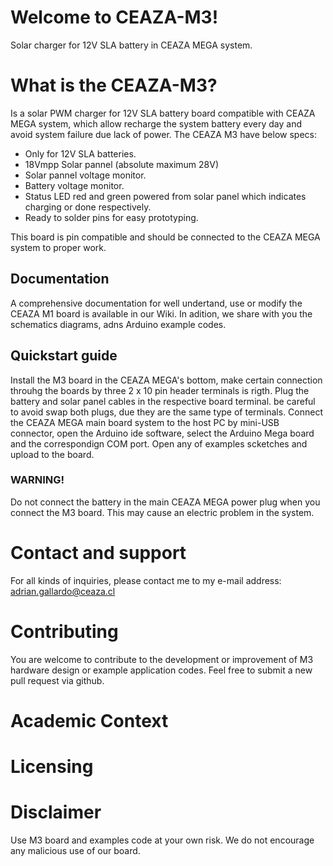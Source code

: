# Welcome to CEAZA-M3!
Solar charger for 12V SLA battery in CEAZA MEGA system.

# What is the CEAZA-M3?
Is a solar PWM charger for 12V SLA battery board compatible with CEAZA MEGA system, which allow recharge the system battery every day and avoid system failure due lack of power.
The CEAZA M3 have below specs:
- Only for 12V SLA batteries.
- 18Vmpp Solar pannel (absolute maximum 28V)
- Solar pannel voltage monitor.
- Battery voltage monitor.
- Status LED red and green powered from solar panel which indicates charging or done respectively.
- Ready to solder pins for easy prototyping.

This board is pin compatible and should be connected to the CEAZA MEGA system to proper work.

## Documentation
A comprehensive documentation for well undertand, use or modify the CEAZA M1 board is available in our Wiki. In adition, we share with you the schematics diagrams, adns Arduino example codes.

## Quickstart guide
Install the M3 board in the CEAZA MEGA's bottom, make certain connection throuhg the boards by three 2 x 10 pin header terminals is rigth. Plug the battery and solar panel cables in the respective board terminal. be careful to avoid swap both plugs, due they are the same type of terminals. Connect the CEAZA MEGA main board system to the host PC by mini-USB connector, open the Arduino ide software, select the Arduino Mega board and the correspondign COM port.
Open any of examples scketches and upload to the board.
### WARNING!
Do not connect the battery in the main CEAZA MEGA power plug when you connect the M3 board. This may cause an electric problem in the system.

# Contact and support
For all kinds of inquiries, please contact me to my e-mail address: adrian.gallardo@ceaza.cl

# Contributing
You are welcome to contribute to the development or improvement of M3 hardware design or example application codes. Feel free to submit a new pull request via github.

# Academic Context

# Licensing

# Disclaimer
Use M3 board and examples code at your own risk. We do not encourage any malicious use of our board.
